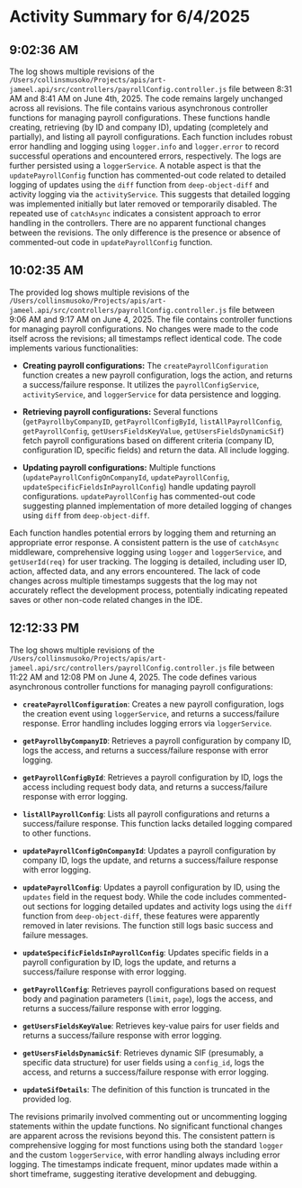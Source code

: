 # Activity Summary for 6/4/2025

## 9:02:36 AM
The log shows multiple revisions of the `/Users/collinsmusoko/Projects/apis/art-jameel.api/src/controllers/payrollConfig.controller.js` file between 8:31 AM and 8:41 AM on June 4th, 2025.  The code remains largely unchanged across all revisions. The file contains various asynchronous controller functions for managing payroll configurations. These functions handle creating, retrieving (by ID and company ID), updating (completely and partially), and listing all payroll configurations.  Each function includes robust error handling and logging using `logger.info` and `logger.error` to record successful operations and encountered errors, respectively.  The logs are further persisted using a `loggerService`.  A notable aspect is that the `updatePayrollConfig` function has commented-out code related to detailed logging of updates using the `diff` function from `deep-object-diff` and activity logging via the `activityService`. This suggests that detailed logging was implemented initially but later removed or temporarily disabled.  The repeated use of `catchAsync` indicates a consistent approach to error handling in the controllers.  There are no apparent functional changes between the revisions. The only difference is the presence or absence of commented-out code in `updatePayrollConfig` function.


## 10:02:35 AM
The provided log shows multiple revisions of the `/Users/collinsmusoko/Projects/apis/art-jameel.api/src/controllers/payrollConfig.controller.js` file between 9:06 AM and 9:17 AM on June 4, 2025.  The file contains controller functions for managing payroll configurations.  No changes were made to the code itself across the revisions; all timestamps reflect identical code. The code implements various functionalities:

* **Creating payroll configurations:** The `createPayrollConfiguration` function creates a new payroll configuration, logs the action, and returns a success/failure response.  It utilizes the `payrollConfigService`, `activityService`, and `loggerService` for data persistence and logging.

* **Retrieving payroll configurations:** Several functions (`getPayrollbyCompanyID`, `getPayrollConfigById`, `listAllPayrollConfig`, `getPayrollConfig`, `getUsersFieldsKeyValue`, `getUsersFieldsDynamicSif`) fetch payroll configurations based on different criteria (company ID, configuration ID, specific fields) and return the data.  All include logging.

* **Updating payroll configurations:**  Multiple functions (`updatePayrollConfigOnCompanyId`, `updatePayrollConfig`, `updateSpecificFieldsInPayrollConfig`) handle updating payroll configurations. `updatePayrollConfig` has commented-out code suggesting planned implementation of more detailed logging of changes using `diff` from `deep-object-diff`.

Each function handles potential errors by logging them and returning an appropriate error response.  A consistent pattern is the use of `catchAsync` middleware, comprehensive logging using `logger` and `loggerService`, and `getUserId(req)` for user tracking.  The logging is detailed, including user ID, action, affected data, and any errors encountered.  The lack of code changes across multiple timestamps suggests that the log may not accurately reflect the development process, potentially indicating repeated saves or other non-code related changes in the IDE.


## 12:12:33 PM
The log shows multiple revisions of the `/Users/collinsmusoko/Projects/apis/art-jameel.api/src/controllers/payrollConfig.controller.js` file between 11:22 AM and 12:08 PM on June 4, 2025.  The code defines various asynchronous controller functions for managing payroll configurations:

* **`createPayrollConfiguration`**: Creates a new payroll configuration, logs the creation event using `loggerService`, and returns a success/failure response.  Error handling includes logging errors via `loggerService`.

* **`getPayrollbyCompanyID`**: Retrieves a payroll configuration by company ID, logs the access, and returns a success/failure response with error logging.

* **`getPayrollConfigById`**: Retrieves a payroll configuration by ID, logs the access including request body data, and returns a success/failure response with error logging.

* **`listAllPayrollConfig`**: Lists all payroll configurations and returns a success/failure response.  This function lacks detailed logging compared to other functions.

* **`updatePayrollConfigOnCompanyId`**: Updates a payroll configuration by company ID, logs the update, and returns a success/failure response with error logging.

* **`updatePayrollConfig`**: Updates a payroll configuration by ID, using the `updates` field in the request body.  While the code includes commented-out sections for logging detailed updates and activity logs using the `diff` function from `deep-object-diff`, these features were apparently removed in later revisions. The function still logs basic success and failure messages.

* **`updateSpecificFieldsInPayrollConfig`**: Updates specific fields in a payroll configuration by ID, logs the update, and returns a success/failure response with error logging.

* **`getPayrollConfig`**: Retrieves payroll configurations based on request body and pagination parameters (`limit`, `page`), logs the access, and returns a success/failure response with error logging.

* **`getUsersFieldsKeyValue`**: Retrieves key-value pairs for user fields and returns a success/failure response with error logging.

* **`getUsersFieldsDynamicSif`**: Retrieves dynamic SIF (presumably, a specific data structure) for user fields using a `config_id`, logs the access, and returns a success/failure response with error logging.

* **`updateSifDetails`**: The definition of this function is truncated in the provided log.


The revisions primarily involved commenting out or uncommenting logging statements within the update functions.  No significant functional changes are apparent across the revisions beyond this.  The consistent pattern is comprehensive logging for most functions using both the standard `logger` and the custom `loggerService`, with error handling always including error logging.  The timestamps indicate frequent, minor updates made within a short timeframe, suggesting iterative development and debugging.
